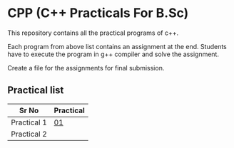 # CPP (C++ Practicals For B.Sc)  

[img]: https://imgs.search.brave.com/TFxBBCV_rIFZ6r6a4YhFOpVIWlh3lyNLERkTTwQS164/rs:fit:1007:225:1/g:ce/aHR0cHM6Ly90c2Ux/Lm1tLmJpbmcubmV0/L3RoP2lkPU9JUC5Q/WFlTd1Vud0I1TVV6/dWhnX2sxR0hBSGFE/ZiZwaWQ9QXBp

This repository contains all the practical programs of c++.  

Each program from above list contains an assignment at the end. Students have to execute the program in g++ compiler
and solve the assignment.  

Create a file for the assignments for final submission.  

## Practical list  
| Sr No |  Practical |
|-------|------------|
| Practical 1 | [01](https://github.com/pradeepubale/cpp/blob/main/01namespace.cpp) |
| Practical 2 |      |
